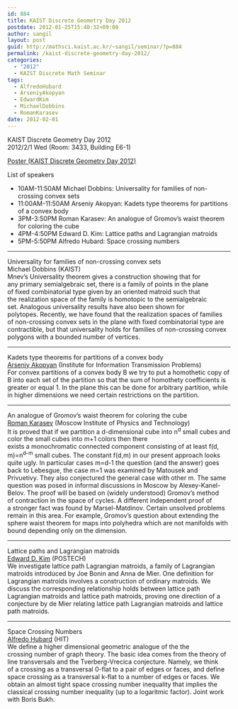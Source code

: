 ```yaml
---
id: 884
title: KAIST Discrete Geometry Day 2012
postdate: 2012-01-25T15:40:32+09:00
author: sangil
layout: post
guid: http://mathsci.kaist.ac.kr/~sangil/seminar/?p=884
permalink: /kaist-discrete-geometry-day-2012/
categories:
  - "2012"
  - KAIST Discrete Math Seminar
tags:
  - AlfredoHubard
  - ArseniyAkopyan
  - EdwardKim
  - MichaelDobbins
  - RomanKarasev
date: 2012-02-01
---
```

<div class="talk">
  KAIST Discrete Geometry Day 2012
</div>

<div class="date">
  2012/2/1 Wed (Room: 3433, Building E6-1)
</div>

[Poster (KAIST Discrete Geometry Day 2012)](http://mathsci.kaist.ac.kr/~sangil/seminar/wp-content/uploads/2012/01/geometryday.pdf)

<div class="abstract">
  <p>
    List of speakers
  </p>
  
  <ul>
    <li>
      10AM-11:50AM Michael Dobbins: Universality for families of non-crossing convex sets
    </li>
    <li>
      11:00AM-11:50AM Arseniy Akopyan: Kadets type theorems for partitions of a convex body
    </li>
    <li>
      3PM-3:50PM Roman Karasev: An analogue of Gromov&#8217;s waist theorem for coloring the cube
    </li>
    <li>
      4PM-4:50PM Edward D. Kim: Lattice paths and Lagrangian matroids
    </li>
    <li>
      5PM-5:50PM Alfredo Hubard: Space crossing numbers
    </li>
  </ul>
</div>

* * *

<div class="talk">
  Universality for families of non-crossing convex sets
</div>

<div class="speaker">
  Michael Dobbins (KAIST)
</div>

<div class="abstract">
  Mnev’s Universality theorem gives a construction showing that for any primary semialgebraic set, there is a family of points in the plane of fixed combinatorial type given by an oriented matroid such that the realization space of the family is homotopic to the semialgebraic set. Analogous universality results have also been shown for polytopes. Recently, we have found that the realization spaces of families of non-crossing convex sets in the plane with fixed combinatorial type are contractible, but that universality holds for families of non-crossing convex polygons with a bounded number of vertices.
</div>

* * *

<div class="talk">
  Kadets type theorems for partitions of a convex body
</div>

<div class="speaker">
  <a href="http://www.mccme.ru/~akopyan/">Arseniy Akopyan</a> (Institute for Information Transmission Problems)
</div>

<div class="abstract">
  For convex partitions of a convex body B we try to put a homothetic copy of B into each set of the partition so that the sum of homothety coefficients is greater or equal 1. In the plane this can be done for arbitrary partition, while in higher dimensions we need certain restrictions on the partition.
</div>

* * *

<div class="talk">
  An analogue of Gromov’s waist theorem for coloring the cube
</div>

<div class="speaker">
  <a href="http://www.rkarasev.ru/en/">Roman Karasev</a> (Moscow Institute of Physics and Technology)
</div>

<div class="abstract">
  It is proved that if we partition a d-dimensional cube into n<sup>d</sup> small cubes and color the small cubes into m+1 colors then there<br /> exists a monochromatic connected component consisting of at least f(d, m)=n<sup>d-m</sup> small cubes. The constant f(d,m) in our present approach looks quite ugly. In particular cases m=d-1 the question (and the answer) goes back to Lebesgue, the case m=1 was examined by Matousek and Privuetivy. They also conjectured the general case with other m. The same question was posed in informal discussions in Moscow by Alexey-Kanel-Belov. The proof will be based on (widely understood) Gromov’s method of contraction in the space of cycles. A different independent proof of a stronger fact was found by Marsel-Matdinov. Certain unsolved problems remain in this area. For example, Gromov’s question about extending the sphere waist theorem for maps into polyhedra which are not manifolds with bound depending only on the dimension.
</div>

* * *

<div class="talk">
  Lattice paths and Lagrangian matroids
</div>

<div class="speaker">
  <a href="http://math.postech.ac.kr/~edwardkim/">Edward D. Kim</a> (POSTECH)
</div>

<div class="abstract">
  We investigate lattice path Lagrangian matroids, a family of Lagrangian matroids introduced by Joe Bonin and Anna de Mier. One definition for Lagrangian matroids involves a construction of ordinary matroids. We discuss the corresponding relationship holds between lattice path Lagrangian matroids and lattice path matroids, proving one direction of a conjecture by de Mier relating lattice path Lagrangian matroids and lattice path matroids.
</div>

* * *

<div class="talk">
  Space Crossing Numbers
</div>

<div class="speaker">
  <a href="http://math.nyu.edu/~hubard/">Alfredo Hubard</a> (HIT)
</div>

<div class="abstract">
  We define a higher dimensional geometric analogue of the the crossing number of graph theory. The basic idea comes from the theory of line transversals and the Tverberg-Vrecica conjecture. Namely, we think of a crossing as a transversal 0-flat to a pair of edges or faces, and define space crossing as a transversal k-flat to a number of edges or faces. We obtain an almost tight space crossing number inequality that implies the classical crossing number inequality (up to a logaritmic factor). Joint work with Boris Bukh.
</div>